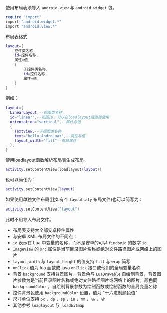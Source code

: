 使用布局表须导入 `android.view` 与 `android.widget` 包。
``` lua
require "import"
import "android.widget.*"
import "android.view.*"
```
布局表格式
``` lua
layout={
    控件类名称,
    id=控件名称,
    属性=值,
    {
        子控件类名称,
        id=控件名称,
        属性=值,
    }
}
```

例如：
``` lua
layout={
  LinearLayout,--视图类名称
  id="linear",--视图ID，可以在loadlayout后直接使用
  orientation="vertical",--属性与值
  {
    TextView,--子视图类名称
    text="hello AndroLua+",--属性与值
    layout_width="fill"--布局属性
  },
}
```
使用loadlayout函数解析布局表生成布局。
``` lua
activity.setContentView(loadlayout(layout))
```
也可以简化为：
``` lua
activity.setContentView(layout)
```
如果使用单独文件布局(比如有个 `layout.aly` 布局文件)也可以简写为：
``` lua
activity.setContentView("layout")
```
此时不用导入布局文件。

* 布局表支持大全部安卓控件属性
* 与安卓 XML 布局文件的不同点：
* `id` 表示在 Lua 中变量的名称，而不是安卓的可以 `findbyid` 的数字 `id` 
* `ImageView` 的 `src` 属性是当前目录图片名称或绝对文件路径图片或网络上的图片
* `layout_width` 与 `layout_height` 的值支持 `fill` 与 `wrap` 简写
* `onClick` 值为 lua 函数或 java `onClick` 接口或他们的全局变量名称
* 背景 `background` 支持背景图片，背景色与 `LuaDrawable` 自绘制背景，背景图片参数为是当前目录图片名称或绝对文件路径图片或网络上的图片，颜色同 `backgroundColor` ，自绘制背景参数为绘制函数或绘制函数的全局变量名称
* 控件背景色使用 `backgroundColor` 设置，值为 "十六进制颜色值" 
* 尺寸单位支持 `px` ，`dp` ，`sp` ，`in` ，`mm` ，`%w` ，`%h` 
* 其他参考 `loadlayout` 与` loadbitmap`
